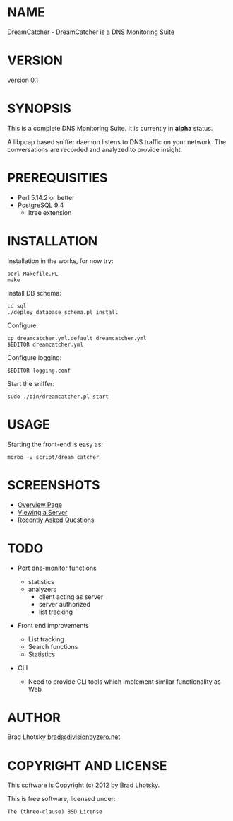 # NAME

DreamCatcher - DreamCatcher is a DNS Monitoring Suite

# VERSION

version 0.1

# SYNOPSIS

This is a complete DNS Monitoring Suite.  It is currently in __alpha__ status.

A libpcap based sniffer daemon listens to DNS traffic on your network.  The
conversations are recorded and analyzed to provide insight. 

# PREREQUISITIES

* Perl 5.14.2 or better
* PostgreSQL 9.4
  * ltree extension

# INSTALLATION

Installation in the works, for now try:

    perl Makefile.PL
    make

Install DB schema:

    cd sql
    ./deploy_database_schema.pl install

Configure:

    cp dreamcatcher.yml.default dreamcatcher.yml
    $EDITOR dreamcatcher.yml

Configure logging:

    $EDITOR logging.conf

Start the sniffer:

    sudo ./bin/dreamcatcher.pl start

# USAGE


Starting the front-end is easy as:

    morbo -v script/dream_catcher

# SCREENSHOTS

- [Overview Page](https://github.com/reyjrar/DreamCatcher/raw/master/examples/screenshots/0-main.png)
- [Viewing a Server](https://github.com/reyjrar/DreamCatcher/raw/master/examples/screenshots/1-server.png)
- [Recently Asked Questions](https://github.com/reyjrar/DreamCatcher/raw/master/examples/screenshots/3-questions.png)

# TODO

* Port dns-monitor functions
  * statistics
  * analyzers
    * client acting as server
    * server authorized
    * list tracking

* Front end improvements
  * List tracking
  * Search functions
  * Statistics

* CLI
  * Need to provide CLI tools which implement similar functionality as Web

# AUTHOR

Brad Lhotsky <brad@divisionbyzero.net>

# COPYRIGHT AND LICENSE

This software is Copyright (c) 2012 by Brad Lhotsky.

This is free software, licensed under:

    The (three-clause) BSD License
